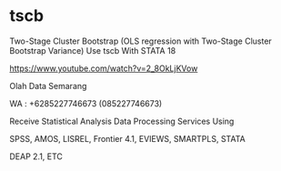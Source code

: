 # tscb
Two-Stage Cluster Bootstrap (OLS regression with Two-Stage Cluster Bootstrap Variance) Use tscb With STATA 18

https://www.youtube.com/watch?v=2_8OkLjKVow

Olah Data Semarang

WA : +6285227746673 (085227746673)

Receive Statistical Analysis Data Processing Services Using

SPSS, AMOS, LISREL, Frontier 4.1, EVIEWS, SMARTPLS, STATA

DEAP 2.1, ETC
